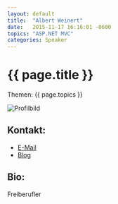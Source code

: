 ```yaml
---
layout: default
title:  "Albert Weinert"
date:   2015-11-17 16:16:01 -0600
topics: "ASP.NET MVC"
categories: Speaker
---
```


# {{ page.title }}

Themen: {{ page.topics }}

![Profilbild](/assets/img/speakers/dummy.jpg)

## Kontakt:
- [E-Mail](mailto:info@der-albert.com)
- [Blog](http://der-albert.com/)

## Bio:
Freiberufler